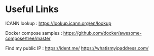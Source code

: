 # Useful Links

ICANN lookup :
https://lookup.icann.org/en/lookup

Docker compose samples :
https://github.com/docker/awesome-compose/tree/master

Find my public IP :
https://ident.me/
https://whatismyipaddress.com/
